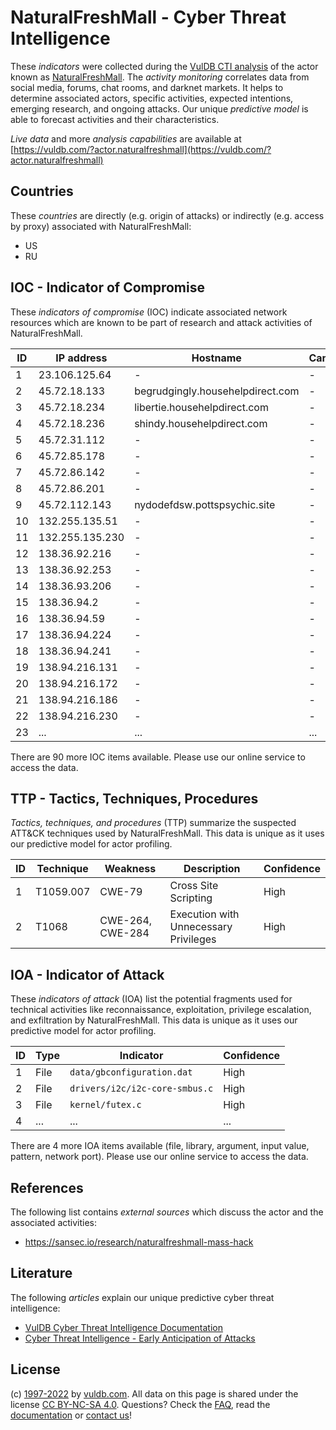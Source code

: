 # NaturalFreshMall - Cyber Threat Intelligence

These _indicators_ were collected during the [VulDB CTI analysis](https://vuldb.com/?kb.cti) of the actor known as [NaturalFreshMall](https://vuldb.com/?actor.naturalfreshmall). The _activity monitoring_ correlates data from social media, forums, chat rooms, and darknet markets. It helps to determine associated actors, specific activities, expected intentions, emerging research, and ongoing attacks. Our unique _predictive model_ is able to forecast activities and their characteristics.

_Live data_ and more _analysis capabilities_ are available at [https://vuldb.com/?actor.naturalfreshmall](https://vuldb.com/?actor.naturalfreshmall)

## Countries

These _countries_ are directly (e.g. origin of attacks) or indirectly (e.g. access by proxy) associated with NaturalFreshMall:

* US
* RU

## IOC - Indicator of Compromise

These _indicators of compromise_ (IOC) indicate associated network resources which are known to be part of research and attack activities of NaturalFreshMall.

ID | IP address | Hostname | Campaign | Confidence
-- | ---------- | -------- | -------- | ----------
1 | 23.106.125.64 | - | - | High
2 | 45.72.18.133 | begrudgingly.househelpdirect.com | - | High
3 | 45.72.18.234 | libertie.househelpdirect.com | - | High
4 | 45.72.18.236 | shindy.househelpdirect.com | - | High
5 | 45.72.31.112 | - | - | High
6 | 45.72.85.178 | - | - | High
7 | 45.72.86.142 | - | - | High
8 | 45.72.86.201 | - | - | High
9 | 45.72.112.143 | nydodefdsw.pottspsychic.site | - | High
10 | 132.255.135.51 | - | - | High
11 | 132.255.135.230 | - | - | High
12 | 138.36.92.216 | - | - | High
13 | 138.36.92.253 | - | - | High
14 | 138.36.93.206 | - | - | High
15 | 138.36.94.2 | - | - | High
16 | 138.36.94.59 | - | - | High
17 | 138.36.94.224 | - | - | High
18 | 138.36.94.241 | - | - | High
19 | 138.94.216.131 | - | - | High
20 | 138.94.216.172 | - | - | High
21 | 138.94.216.186 | - | - | High
22 | 138.94.216.230 | - | - | High
23 | ... | ... | ... | ...

There are 90 more IOC items available. Please use our online service to access the data.

## TTP - Tactics, Techniques, Procedures

_Tactics, techniques, and procedures_ (TTP) summarize the suspected ATT&CK techniques used by NaturalFreshMall. This data is unique as it uses our predictive model for actor profiling.

ID | Technique | Weakness | Description | Confidence
-- | --------- | -------- | ----------- | ----------
1 | T1059.007 | CWE-79 | Cross Site Scripting | High
2 | T1068 | CWE-264, CWE-284 | Execution with Unnecessary Privileges | High

## IOA - Indicator of Attack

These _indicators of attack_ (IOA) list the potential fragments used for technical activities like reconnaissance, exploitation, privilege escalation, and exfiltration by NaturalFreshMall. This data is unique as it uses our predictive model for actor profiling.

ID | Type | Indicator | Confidence
-- | ---- | --------- | ----------
1 | File | `data/gbconfiguration.dat` | High
2 | File | `drivers/i2c/i2c-core-smbus.c` | High
3 | File | `kernel/futex.c` | High
4 | ... | ... | ...

There are 4 more IOA items available (file, library, argument, input value, pattern, network port). Please use our online service to access the data.

## References

The following list contains _external sources_ which discuss the actor and the associated activities:

* https://sansec.io/research/naturalfreshmall-mass-hack

## Literature

The following _articles_ explain our unique predictive cyber threat intelligence:

* [VulDB Cyber Threat Intelligence Documentation](https://vuldb.com/?kb.cti)
* [Cyber Threat Intelligence - Early Anticipation of Attacks](https://www.scip.ch/en/?labs.20201022)

## License

(c) [1997-2022](https://vuldb.com/?kb.changelog) by [vuldb.com](https://vuldb.com/?kb.about). All data on this page is shared under the license [CC BY-NC-SA 4.0](https://creativecommons.org/licenses/by-nc-sa/4.0/). Questions? Check the [FAQ](https://vuldb.com/?kb.faq), read the [documentation](https://vuldb.com/?kb) or [contact us](https://vuldb.com/?contact)!
